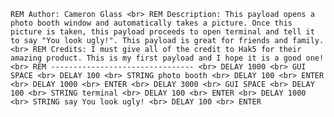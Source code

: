 `REM Author: Cameron Glass
<br>
REM Description: This payload opens a photo booth window and automatically takes a picture. Once this picture is taken, this payload proceeds to open terminal and tell it to say "You look ugly!". This payload is great for friends and family.
<br>
REM Credits: I must give all of the credit to Hak5 for their amazing product. This is my first payload and I hope it is a good one!
<br>
REM --------------------------------
<br>
DELAY 1000
<br>
GUI SPACE
<br>
DELAY 100
<br>
STRING photo booth
<br>
DELAY 100
<br>
ENTER
<br>
DELAY 1000
<br>
ENTER
<br>
DELAY 3000
<br>
GUI SPACE
<br>
DELAY 100
<br>
STRING terminal
<br>
DELAY 100
<br>
ENTER
<br>
DELAY 1000
<br>
STRING say You look ugly!
<br>
DELAY 100
<br>
ENTER`